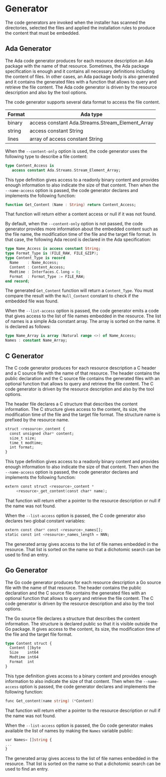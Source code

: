 # Generator
The code generators are invoked when the installer has scanned the directories,
selected the files and applied the installation rules to produce the content
that must be embedded.

## Ada Generator
The Ada code generator produces for each resource description an Ada
package with the name of that resource.  Sometimes, the Ada package
specification is enough and it contains all necessary definitions including
the content of files.  In other cases, an Ada package body is also generated
and it contains the generated files with a function that allows to query
and retrieve the file content.  The Ada code generator is driven by the
resource description and also by the tool options.

The code generator supports several data format to access the file content.

| Format | Ada type                                         |
|--------|--------------------------------------------------|
| binary | access constant Ada.Streams.Stream_Element_Array |
| string | access constant String                           |
| lines  | array of access constant String                  |

When the `--content-only` option is used, the code generator uses the
following type to describe a file content:

```Ada
type Content_Access is
   access constant Ada.Streams.Stream_Element_Array;
```

This type definition gives access to a readonly binary content and provides
enough information to also indicate the size of that content.  Then when
the `--name-access` option is passed, the code generator declares and
implements the following function:

```Ada
function Get_Content (Name : String) return Content_Access;
```

That function will return either a content access or null if it was not found.

By default, when the `--content-only` option is not passed, the code generator
provides more information about the embedded content such as the file name,
the modification time of the file and the target file format.
In that case, the following Ada record is declared in the Ada specification:

```Ada
type Name_Access is access constant String;
type Format_Type is (FILE_RAW, FILE_GZIP);
type Content_Type is record
  Name    : Name_Access;
  Content : Content_Access;
  Modtime : Interfaces.C.long = 0;
  Format  : Format_Type := FILE_RAW;
end record;
```

The generated `Get_Content` function will return a `Content_Type`.  You must
compare the result with the `Null_Content` constant to check if the embedded
file was found.

When the `--list-access` option is passed, the code generator emits a code
that gives access to the list of file names embedded in the resource.
The list of names is a simple Ada constant array.  The array is sorted
on the name.  It is declared as follows:

```Ada
type Name_Array is array (Natural range <>) of Name_Access;
Names : constant Name_Array;
```
## C Generator
The C code generator produces for each resource description a C
header and a C source file with the name of that resource.  The header
contains the public declaration and the C source file contains the generated
files with an optional function that allows to query
and retrieve the file content.  The C code generator is driven by the
resource description and also by the tool options.

The header file declares a C structure that describes the content information.
The C structure gives access to the content, its size,
the modification time of the file and the target file format.
The structure name is prefixed by the resource name.

```Ada
struct <resource>_content {
  const unsigned char* content;
  size_t size;
  time_t modtime;
  int format;
}
```

This type definition gives access to a readonly binary content and provides
enough information to also indicate the size of that content.  Then when
the `--name-access` option is passed, the code generator declares and
implements the following function:

```Ada
extern const struct <resource>_content *
     <resource>_get_content(const char* name);
```

That function will return either a pointer to the resource description
or null if the name was not found.

When the `--list-access` option is passed, the C code generator also
declares two global constant variables:

```Ada
extern const char* const <resource>_names[];
static const int <resource>_names_length = NNN;
```

The generated array gives access to the list of file names embedded in
the resource.  That list is sorted on the name so that a dichotomic
search can be used to find an entry.

## Go Generator
The Go code generator produces for each resource description a Go
source file with the name of that resource.  The header
contains the public declaration and the C source file contains the generated
files with an optional function that allows to query
and retrieve the file content.  The C code generator is driven by the
resource description and also by the tool options.

The Go source file declares a structure that describes the content information.
The structure is declared public so that it is visible outside the Go package.
It gives access to the content, its size,
the modification time of the file and the target file format.

```Ada
type Content struct {
  Content []byte
  Size    int64
  Modtime int64
  Format  int
}
```

This type definition gives access to a binary content and provides
enough information to also indicate the size of that content.  Then when
the `--name-access` option is passed, the code generator declares and
implements the following function:

```Ada
func Get_content(name string) (*Content)
```

That function will return either a pointer to the resource description
or null if the name was not found.

When the `--list-access` option is passed, the Go code generator
makes available the list of names by making the `Names` variable public:

```Ada
var Names= []string {
...
}
```

The generated array gives access to the list of file names embedded in
the resource.  That list is sorted on the name so that a dichotomic
search can be used to find an entry.


